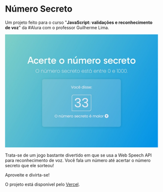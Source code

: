 # Número Secreto

Um projeto feito para o curso "**JavaScript: validações e reconhecimento de voz**" da #Alura com o professor Guilherme Lima.

![](screenshots/tela-jogo.jpg)

Trata-se de um jogo bastante divertido em que se usa a Web Speech API para reconhecimento de voz. Você fala um número até acertar o número secreto que ele sorteou!

Aproveite e divirta-se!

O projeto está disponível pelo [Vercel](https://numero-secreto-git-main-renansantos7.vercel.app/).

